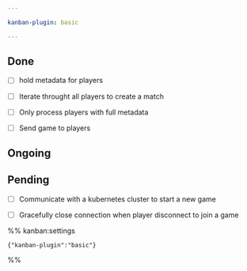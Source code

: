 ```yaml
---

kanban-plugin: basic

---
```


## Done

- [ ] hold metadata for players
- [ ] Iterate throught all players to create a match
- [ ] Only process players with full metadata
- [ ] Send game to players


## Ongoing



## Pending

- [ ] Communicate with a kubernetes cluster to start a new game
- [ ] Gracefully close connection when player disconnect to join a game




%% kanban:settings
```
{"kanban-plugin":"basic"}
```
%%